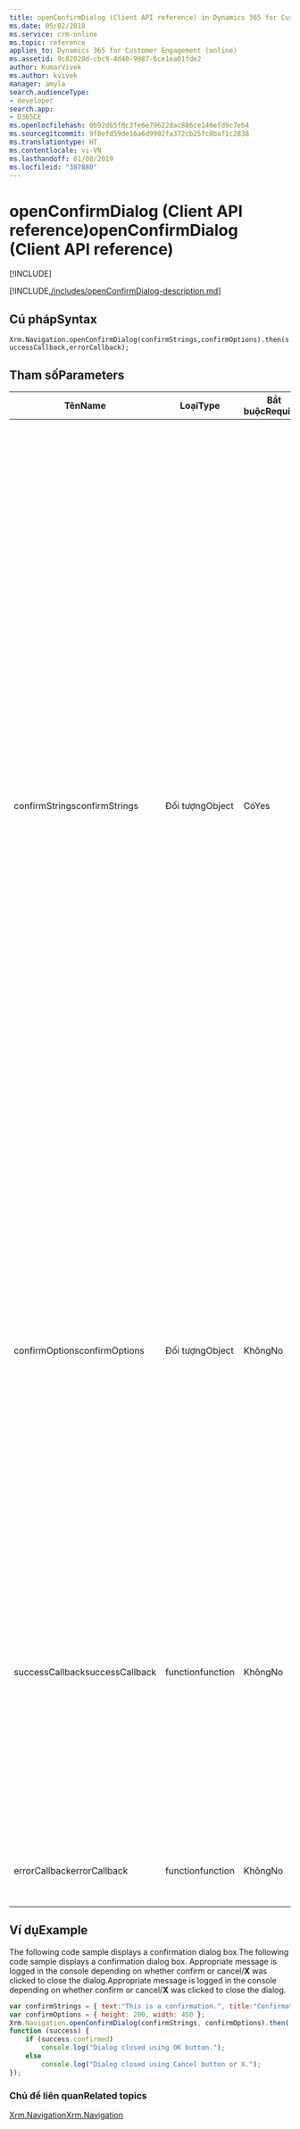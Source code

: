 ```yaml
---
title: openConfirmDialog (Client API reference) in Dynamics 365 for Customer Engagement| MicrosoftDocs
ms.date: 05/02/2018
ms.service: crm-online
ms.topic: reference
applies_to: Dynamics 365 for Customer Engagement (online)
ms.assetid: 9c82028d-cbc9-4d40-9987-6ce1ea01fde2
author: KumarVivek
ms.author: kvivek
manager: amyla
search.audienceType:
- developer
search.app:
- D365CE
ms.openlocfilehash: 0b92d65f0c3fe6e79622dac886ce146efd9c7eb4
ms.sourcegitcommit: 9f0efd59de16a6d9902fa372cb25fc0baf1c2838
ms.translationtype: HT
ms.contentlocale: vi-VN
ms.lasthandoff: 01/08/2019
ms.locfileid: "387880"
---
```

# <a name="openconfirmdialog-client-api-reference"></a><span data-ttu-id="c71fb-102">openConfirmDialog (Client API reference)</span><span class="sxs-lookup"><span data-stu-id="c71fb-102">openConfirmDialog (Client API reference)</span></span>

[!INCLUDE[](../../../../includes/cc_applies_to_update_9_0_0.md)]

[!INCLUDE[./includes/openConfirmDialog-description.md](./includes/openConfirmDialog-description.md)]

## <a name="syntax"></a><span data-ttu-id="c71fb-103">Cú pháp</span><span class="sxs-lookup"><span data-stu-id="c71fb-103">Syntax</span></span>

`Xrm.Navigation.openConfirmDialog(confirmStrings,confirmOptions).then(successCallback,errorCallback);`

## <a name="parameters"></a><span data-ttu-id="c71fb-104">Tham số</span><span class="sxs-lookup"><span data-stu-id="c71fb-104">Parameters</span></span>

|<span data-ttu-id="c71fb-105">Tên</span><span class="sxs-lookup"><span data-stu-id="c71fb-105">Name</span></span> |<span data-ttu-id="c71fb-106">Loại</span><span class="sxs-lookup"><span data-stu-id="c71fb-106">Type</span></span> |<span data-ttu-id="c71fb-107">Bắt buộc</span><span class="sxs-lookup"><span data-stu-id="c71fb-107">Required</span></span> |<span data-ttu-id="c71fb-108">Mô tả</span><span class="sxs-lookup"><span data-stu-id="c71fb-108">Description</span></span> |
|---|---|---|---|
|<span data-ttu-id="c71fb-109">confirmStrings</span><span class="sxs-lookup"><span data-stu-id="c71fb-109">confirmStrings</span></span>|<span data-ttu-id="c71fb-110">Đối tượng</span><span class="sxs-lookup"><span data-stu-id="c71fb-110">Object</span></span>|<span data-ttu-id="c71fb-111">Có</span><span class="sxs-lookup"><span data-stu-id="c71fb-111">Yes</span></span>|<span data-ttu-id="c71fb-112">The strings to be used in the confirmation dialog.</span><span class="sxs-lookup"><span data-stu-id="c71fb-112">The strings to be used in the confirmation dialog.</span></span> <span data-ttu-id="c71fb-113">The object contains the following attributes:</span><span class="sxs-lookup"><span data-stu-id="c71fb-113">The object contains the following attributes:</span></span><br/><span data-ttu-id="c71fb-114">- **cancelButtonLabel**: (Optional) String.</span><span class="sxs-lookup"><span data-stu-id="c71fb-114">- **cancelButtonLabel**: (Optional) String.</span></span> <span data-ttu-id="c71fb-115">The cancel button label.</span><span class="sxs-lookup"><span data-stu-id="c71fb-115">The cancel button label.</span></span> <span data-ttu-id="c71fb-116">If you do not specify the cancel button label, **Cancel** is used as the button label.</span><span class="sxs-lookup"><span data-stu-id="c71fb-116">If you do not specify the cancel button label, **Cancel** is used as the button label.</span></span><br/><span data-ttu-id="c71fb-117">- **confirmButtonLabel**: (Optional) String.</span><span class="sxs-lookup"><span data-stu-id="c71fb-117">- **confirmButtonLabel**: (Optional) String.</span></span> <span data-ttu-id="c71fb-118">The confirm button label.</span><span class="sxs-lookup"><span data-stu-id="c71fb-118">The confirm button label.</span></span> <span data-ttu-id="c71fb-119">If you do not specify the confirm button label, **OK** is used as the button label.</span><span class="sxs-lookup"><span data-stu-id="c71fb-119">If you do not specify the confirm button label, **OK** is used as the button label.</span></span><br/><span data-ttu-id="c71fb-120">- **subtitle**: (Optional) String.</span><span class="sxs-lookup"><span data-stu-id="c71fb-120">- **subtitle**: (Optional) String.</span></span> <span data-ttu-id="c71fb-121">The subtitle to be displayed in the confirmation dialog.</span><span class="sxs-lookup"><span data-stu-id="c71fb-121">The subtitle to be displayed in the confirmation dialog.</span></span><br/><span data-ttu-id="c71fb-122">- **text**: String.</span><span class="sxs-lookup"><span data-stu-id="c71fb-122">- **text**: String.</span></span> <span data-ttu-id="c71fb-123">The message to be displayed in the confirmation dialog.</span><span class="sxs-lookup"><span data-stu-id="c71fb-123">The message to be displayed in the confirmation dialog.</span></span><br/><span data-ttu-id="c71fb-124">- **title**: (Optional) String.</span><span class="sxs-lookup"><span data-stu-id="c71fb-124">- **title**: (Optional) String.</span></span> <span data-ttu-id="c71fb-125">The title to be displayed in the confirmation dialog.</span><span class="sxs-lookup"><span data-stu-id="c71fb-125">The title to be displayed in the confirmation dialog.</span></span>|
|<span data-ttu-id="c71fb-126">confirmOptions</span><span class="sxs-lookup"><span data-stu-id="c71fb-126">confirmOptions</span></span>|<span data-ttu-id="c71fb-127">Đối tượng</span><span class="sxs-lookup"><span data-stu-id="c71fb-127">Object</span></span>|<span data-ttu-id="c71fb-128">Không</span><span class="sxs-lookup"><span data-stu-id="c71fb-128">No</span></span>|<span data-ttu-id="c71fb-129">The height and width options for confirmation dialog.</span><span class="sxs-lookup"><span data-stu-id="c71fb-129">The height and width options for confirmation dialog.</span></span> <span data-ttu-id="c71fb-130">The object contains the following attributes:</span><span class="sxs-lookup"><span data-stu-id="c71fb-130">The object contains the following attributes:</span></span><br/><span data-ttu-id="c71fb-131">- **height**: (Optional) Number.</span><span class="sxs-lookup"><span data-stu-id="c71fb-131">- **height**: (Optional) Number.</span></span> <span data-ttu-id="c71fb-132">Height of the confirmation dialog in pixels.</span><span class="sxs-lookup"><span data-stu-id="c71fb-132">Height of the confirmation dialog in pixels.</span></span><br/><span data-ttu-id="c71fb-133">- **width**: (Optional) Number.</span><span class="sxs-lookup"><span data-stu-id="c71fb-133">- **width**: (Optional) Number.</span></span> <span data-ttu-id="c71fb-134">Width of the confirmation dialog in pixels.</span><span class="sxs-lookup"><span data-stu-id="c71fb-134">Width of the confirmation dialog in pixels.</span></span>|
|<span data-ttu-id="c71fb-135">successCallback</span><span class="sxs-lookup"><span data-stu-id="c71fb-135">successCallback</span></span>|<span data-ttu-id="c71fb-136">function</span><span class="sxs-lookup"><span data-stu-id="c71fb-136">function</span></span>|<span data-ttu-id="c71fb-137">Không</span><span class="sxs-lookup"><span data-stu-id="c71fb-137">No</span></span>|<span data-ttu-id="c71fb-138">A function to execute when the confirmation dialog is closed by clicking the confirm, cancel, or **X** in the top-right corner of the dialog.</span><span class="sxs-lookup"><span data-stu-id="c71fb-138">A function to execute when the confirmation dialog is closed by clicking the confirm, cancel, or **X** in the top-right corner of the dialog.</span></span> <span data-ttu-id="c71fb-139">An object with the **confirmed** (Boolean) attribute is passed that indicates whether the confirm button was clicked to close the dialog.</span><span class="sxs-lookup"><span data-stu-id="c71fb-139">An object with the **confirmed** (Boolean) attribute is passed that indicates whether the confirm button was clicked to close the dialog.</span></span>|
|<span data-ttu-id="c71fb-140">errorCallback</span><span class="sxs-lookup"><span data-stu-id="c71fb-140">errorCallback</span></span>|<span data-ttu-id="c71fb-141">function</span><span class="sxs-lookup"><span data-stu-id="c71fb-141">function</span></span>|<span data-ttu-id="c71fb-142">Không</span><span class="sxs-lookup"><span data-stu-id="c71fb-142">No</span></span>|<span data-ttu-id="c71fb-143">A function to execute when the operation fails.</span><span class="sxs-lookup"><span data-stu-id="c71fb-143">A function to execute when the operation fails.</span></span>|

## <a name="example"></a><span data-ttu-id="c71fb-144">Ví dụ</span><span class="sxs-lookup"><span data-stu-id="c71fb-144">Example</span></span>

<span data-ttu-id="c71fb-145">The following code sample displays a confirmation dialog box.</span><span class="sxs-lookup"><span data-stu-id="c71fb-145">The following code sample displays a confirmation dialog box.</span></span> <span data-ttu-id="c71fb-146">Appropriate message is logged in the console depending on whether confirm or cancel/**X** was clicked to close the dialog.</span><span class="sxs-lookup"><span data-stu-id="c71fb-146">Appropriate message is logged in the console depending on whether confirm or cancel/**X** was clicked to close the dialog.</span></span>

```JavaScript
var confirmStrings = { text:"This is a confirmation.", title:"Confirmation Dialog" };
var confirmOptions = { height: 200, width: 450 };
Xrm.Navigation.openConfirmDialog(confirmStrings, confirmOptions).then(
function (success) {    
    if (success.confirmed)
        console.log("Dialog closed using OK button.");
    else
        console.log("Dialog closed using Cancel button or X.");
});
```

### <a name="related-topics"></a><span data-ttu-id="c71fb-147">Chủ đề liên quan</span><span class="sxs-lookup"><span data-stu-id="c71fb-147">Related topics</span></span>

[<span data-ttu-id="c71fb-148">Xrm.Navigation</span><span class="sxs-lookup"><span data-stu-id="c71fb-148">Xrm.Navigation</span></span>](../xrm-navigation.md)

